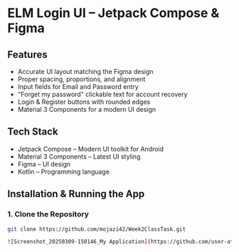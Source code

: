 # ELM Login UI – Jetpack Compose & Figma

## Features
- Accurate UI layout matching the Figma design
- Proper spacing, proportions, and alignment
- Input fields for Email and Password entry
- "Forget my password" clickable text for account recovery
- Login & Register buttons with rounded edges
- Material 3 Components for a modern UI design


## Tech Stack
- Jetpack Compose – Modern UI toolkit for Android
- Material 3 Components – Latest UI styling
- Figma – UI design
- Kotlin – Programming language


## Installation & Running the App
### 1. Clone the Repository
```sh
git clone https://github.com/mojazi42/Week2ClassTask.git

![Screenshot_20250309-150146_My Application](https://github.com/user-attachments/assets/a6d855c2-29c4-4e51-8570-761d4a594253)
